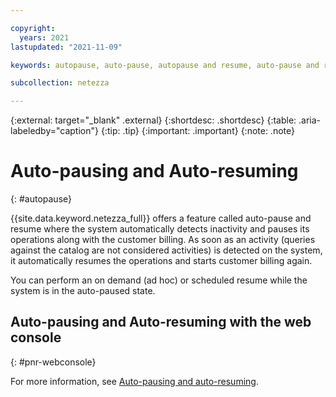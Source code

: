 ```yaml
---

copyright:
  years: 2021
lastupdated: "2021-11-09"

keywords: autopause, auto-pause, autopause and resume, auto-pause and resume, auto-resume, resume, auto resuming Netezza, auto pausing Netezza

subcollection: netezza

---
```


{:external: target="_blank" .external}
{:shortdesc: .shortdesc}
{:table: .aria-labeledby="caption"}
{:tip: .tip}
{:important: .important}
{:note: .note}

# Auto-pausing and Auto-resuming
{: #autopause}

{{site.data.keyword.netezza_full}} offers a feature called auto-pause and resume where the system automatically detects inactivity and pauses its operations along with the customer billing. As soon as an activity (queries against the catalog are not considered activities) is detected on the system, it automatically resumes the operations and starts customer billing again.

You can perform an on demand (ad hoc) or scheduled resume while the system is in the auto-paused state. 

## Auto-pausing and Auto-resuming with the web console
{: #pnr-webconsole}

For more information, see [Auto-pausing and auto-resuming](/docs/netezza?topic=netezza-patterns&interface=ui#autopnr-console).
